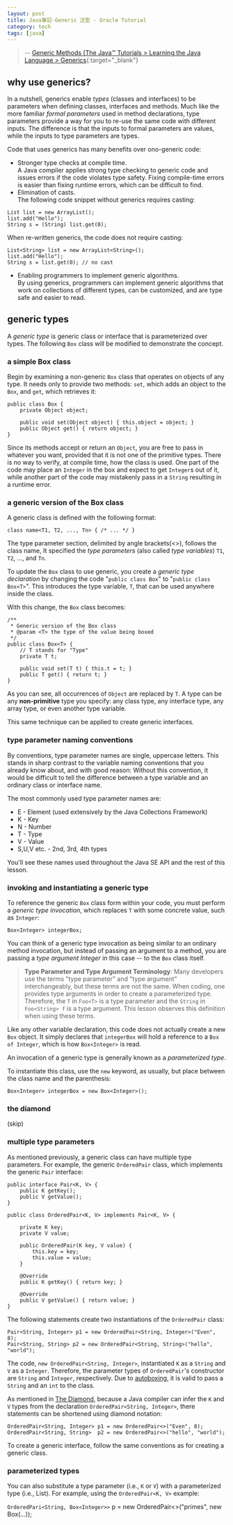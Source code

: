 ```yaml
---
layout: post
title: Java筆記-Generic 泛型 - Oracle Tutorial
category: tech
tags: [java]
---
```


> -- [Generic Methods (The Java™ Tutorials > Learning the Java Language > Generics](https://docs.oracle.com/javase/tutorial/java/generics/types.html){:target="_blank"}

## why use generics?

In a nutshell, generics enable *types* (classes and interfaces) to be parameters when defining classes, interfaces and methods. Much like the more familiar *formal parameters*
 used in method declarations, type parameters provide a way for you to re-use the same code with different inputs. The difference is that the inputs to formal parameters are
 values, while the inputs to type parameters are types.

Code that uses generics has many benefits over ono-generic code:

- Stronger type checks at compile time.<br>
  A Java compiler applies strong type checking to generic code and issues errors if the code violates type safety. Fixing compile-time errors is easier than fixing runtime
  errors, which can be difficult to find.
- Elimination of casts.<br>
  The following code snippet without generics requires casting:
 
 ```
 List list = new ArrayList();
 list.add("Hello");
 String s = (String) list.get(0);
 ```

When re-written generics, the code does not require casting:
```
List<String> list = new ArrayList<String>();
list.add("Hello");
String s = list.get(0); // no cast
```

- Enabling programmers to implement generic algorithms.<br>
  By using generics, programmers can implement generic algorithms that work on collections of different types, can be customized, and are type safe and easier to read.

## generic types

A *generic type* is generic class or interface that is parameterized over types. The following `Box` class will be modified to demonstrate the concept.

### a simple Box class

Begin by examining a non-generic `Box` class that operates on objects of any type. It needs only to provide two methods: `set`, which adds an object to the `Box`, and `get`,
 which retrieves it:

```
public class Box {
    private Object object;
    
    public void set(Object object) { this.object = object; }
    public Object get() { return object; }
}
```

Since its methods accept or return an `Object`, you are free to pass in whatever you want, provided that it is not one of the primitive types. There is no way to verify, at
 compile time, how the class is used. One part of the code may place an `Integer` in the box and expect to get `Integer`s out of it, while another part of the code may mistakenly
 pass in a `String` resulting in a runtime error.

### a generic version of the Box class

A generic class is defined with the following format:

`class name<T1, T2, ..., Tn> { /* ... */ }`

The type parameter section, delimited by angle brackets(<>), follows the class name, It specified the *type parameters* (also called *type variables*) `T1`, `T2`, ..., and `Tn`.

To update the `Box` class to use generic, you create a *generic type declaration* by changing the code "`public class Box`" to "`public class Box<T>`". This introduces the
 type variable, `T`, that can be used anywhere inside the class.

With this change, the `Box` class becomes:

```
/**
 * Generic version of the Box class
 * @param <T> the type of the value being boxed
 */
public class Box<T> {
    // T stands for "Type"
    private T t;
    
    public void set(T t) { this.t = t; }
    public T get() { return t; }
}
```

As you can see, all occurrences of `Object` are replaced by `T`. A type can be any **non-primitive** type you specify: any class type, any interface type, any array type, or
 even another type variable.

This same technique can be applied to create generic interfaces.

### type parameter naming conventions

By conventions, type parameter names are single, uppercase letters. This stands in sharp contrast to the variable naming conventions that you already know about, and with good
 reason: Without this convention, it would be difficult to tell the difference between a type variable and an ordinary class or interface name.

The most commonly used type parameter names are:

- E - Element (used extensively by the Java Collections Framework)
- K - Key
- N - Number
- T - Type
- V - Value
- S,U,V etc. - 2nd, 3rd, 4th types

You'll see these names used throughout the Java SE API and the rest of this lesson.

### invoking and instantiating a generic type

To reference the generic `Box` class form within your code, you must perform a *generic type invocation*, which replaces `T` with some concrete value, such as `Integer`:

`Box<Integer> integerBox;`

You can think of a generic type invocation as being similar to an ordinary method invocation, but instead of passing an argument to a method, you are passing a *type argument
 Integer* in this case -- to the `Box` class itself.

> **Type Parameter and Type Argument Terminology**: Many developers use the terms "type parameter" and "type argument" interchangeably, but these terms are not the same. When
 coding, one provides type arguments in order to create a parameterized type. Therefore, the `T` in `Foo<T>` is a type parameter and the `String` in `Foo<String> f` is a type
 argument. This lesson observes this definition when using these terms.

Like any other variable declaration, this code does not actually create a new `Box` object. It simply declares that `integerBox` will hold a reference to a `Box of Integer`,
 which is how `Box<Integer>` is read.

An invocation of a generic type is generally known as a *parameterized type*.

To instantiate this class, use the `new` keyword, as usually, but place <Integer> between the class name and the parenthesis:

`Box<Integer> integerBox = new Box<Integer>();`

### the diamond

(skip)

### multiple type parameters

As mentioned previously, a generic class can have multiple type parameters. For example, the generic `OrderedPair` class, which implements the generic `Pair` interface:

```
public interface Pair<K, V> {
    public K getKey();
    public V getValue();
}

public class OrderedPair<K, V> implements Pair<K, V> {
    
    private K key;
    private V value;

    public OrderedPair(K key, V value) {
        this.key = key;
        this.value = value;
    }

    @Override
    public K getKey() { return key; }

    @Override
    public V getValue() { return value; }
}
```

The following statements create two instantiations of the `OrderedPair` class:

```
Pair<String, Integer> p1 = new OrderedPair<String, Integer>("Even", 8);
Pair<String, String> p2 = new OrderedPair<String, String>("hello", "world");
```

The code, `new OrderedPair<String, Integer>`, instantiated `K` as a `String` and `V` as a `Integer`. Therefore, the parameter types of `OrderedPair`'s constructor
 are `String` and `Integer`, respectively. Due to [autoboxing](https://docs.oracle.com/javase/tutorial/java/data/autoboxing.html), it is valid to pass a `String`
 and an `int` to the class.

As mentioned in [The Diamond](#the-diamond), because a Java compiler can infer the `K` and `V` types from the declaration `OrderedPair<String, Integer>`, there
 statements can be shortened using diamond notation:

```
OrderedPair<String, Integer> p1 = new OrderedPair<>("Even", 8);
OrderedPair<String, String>  p2 = new OrderedPair<>("hello", "world");
```

To create a generic interface, follow the same conventions as for creating a generic class.

### parameterized types

You can also substitute a type parameter (i.e., `K` or `V`) with a parameterized type (i.e., List<String>). For example, using the `OrderedPair<K, V>` example:

`OrderedPari<String, Box<Integer>>` p = new OrderedPair<>("primes", new Box<Integer>(...));